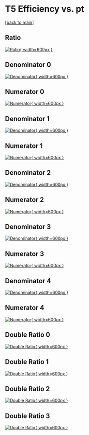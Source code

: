 # T5 Efficiency vs. pt

[[back to main](./)]



## Ratio

[![Ratio](../mtv/var/T5_xtr_321_0_eff_pt.png){ width=600px }](../mtv/var/T5_xtr_321_0_eff_pt.pdf)

## Denominator 0

[![Denominator](../mtv/den/T5_xtr_321_0_eff_pt_den0.png){ width=600px }](../mtv/den/T5_xtr_321_0_eff_pt_den0.pdf)

## Numerator 0

[![Numerator](../mtv/num/T5_xtr_321_0_eff_pt_num0.png){ width=600px }](../mtv/num/T5_xtr_321_0_eff_pt_num0.pdf)

## Denominator 1

[![Denominator](../mtv/den/T5_xtr_321_0_eff_pt_den1.png){ width=600px }](../mtv/den/T5_xtr_321_0_eff_pt_den1.pdf)

## Numerator 1

[![Numerator](../mtv/num/T5_xtr_321_0_eff_pt_num1.png){ width=600px }](../mtv/num/T5_xtr_321_0_eff_pt_num1.pdf)

## Denominator 2

[![Denominator](../mtv/den/T5_xtr_321_0_eff_pt_den2.png){ width=600px }](../mtv/den/T5_xtr_321_0_eff_pt_den2.pdf)

## Numerator 2

[![Numerator](../mtv/num/T5_xtr_321_0_eff_pt_num2.png){ width=600px }](../mtv/num/T5_xtr_321_0_eff_pt_num2.pdf)

## Denominator 3

[![Denominator](../mtv/den/T5_xtr_321_0_eff_pt_den3.png){ width=600px }](../mtv/den/T5_xtr_321_0_eff_pt_den3.pdf)

## Numerator 3

[![Numerator](../mtv/num/T5_xtr_321_0_eff_pt_num3.png){ width=600px }](../mtv/num/T5_xtr_321_0_eff_pt_num3.pdf)

## Denominator 4

[![Denominator](../mtv/den/T5_xtr_321_0_eff_pt_den4.png){ width=600px }](../mtv/den/T5_xtr_321_0_eff_pt_den4.pdf)

## Numerator 4

[![Numerator](../mtv/num/T5_xtr_321_0_eff_pt_num4.png){ width=600px }](../mtv/num/T5_xtr_321_0_eff_pt_num4.pdf)

## Double Ratio 0

[![Double Ratio](../mtv/ratio/T5_xtr_321_0_eff_pt_ratio0.png){ width=600px }](../mtv/ratio/T5_xtr_321_0_eff_pt_ratio0.pdf)

## Double Ratio 1

[![Double Ratio](../mtv/ratio/T5_xtr_321_0_eff_pt_ratio1.png){ width=600px }](../mtv/ratio/T5_xtr_321_0_eff_pt_ratio1.pdf)

## Double Ratio 2

[![Double Ratio](../mtv/ratio/T5_xtr_321_0_eff_pt_ratio2.png){ width=600px }](../mtv/ratio/T5_xtr_321_0_eff_pt_ratio2.pdf)

## Double Ratio 3

[![Double Ratio](../mtv/ratio/T5_xtr_321_0_eff_pt_ratio3.png){ width=600px }](../mtv/ratio/T5_xtr_321_0_eff_pt_ratio3.pdf)

